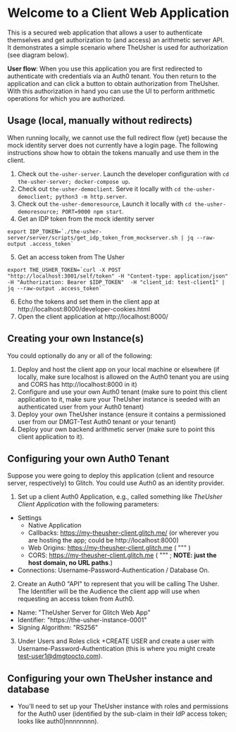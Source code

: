 Welcome to a Client Web Application
=================

This is a secured web application that allows a user to authenticate themselves and get authorization to (and access) an arithmetic server API.  It demonstrates a simple scenario where TheUsher is used for authorization (see diagram below).

**User flow**: When you use this application you are first redirected to authenticate with credentials via an Auth0 tenant.  You then return to the application and can click a button to obtain authorization from TheUsher.  With this authorization in hand you can use the UI to perform arithmetic operations for which you are authorized.

## Usage (local, manually without redirects)

When running locally, we cannot use the full redirect flow (yet) because the mock identity server does not currently have a login page.
The following instructions show how to obtain the tokens manually and use them in the client.

1. Check out `the-usher-server`. Launch the developer configuration with `cd the-usher-server; docker-compose up`.
1. Check out `the-usher-democlient`. Serve it locally with `cd the-usher-democlient; python3 -m http.server`.
1. Check out `the-usher-demoresource`, Launch it locally with `cd the-usher-demoresource; PORT=9000 npm start`.
1. Get an IDP token from the mock identity server

```
export IDP_TOKEN=`./the-usher-server/server/scripts/get_idp_token_from_mockserver.sh | jq --raw-output .access_token`
```

5. Get an access token from The Usher

```
export THE_USHER_TOKEN=`curl -X POST "http://localhost:3001/self/token" -H "Content-type: application/json" -H "Authorization: Bearer $IDP_TOKEN"  -H "client_id: test-client1" | jq --raw-output .access_token`
```

6. Echo the tokens and set them in the client app at http://localhost:8000/developer-cookies.html
7. Open the client application at http://localhost:8000/


## Creating your own Instance(s)

You could optionally do any or all of the following:

1. Deploy and host the client app on your local machine or elsewhere (if locally, make sure localhost is allowed on the Auth0 tenant you are using and CORS has http://localhost:8000 in it)
2. Configure and use your own Auth0 tenant (make sure to point this client application to it, make sure your TheUsher instance is seeded with an authenticated user from your Auth0 tenant)
3. Deploy your own TheUsher instance (ensure it contains a permissioned user from our DMGT-Test Auth0 tenant or your tenant)
4. Deploy your own backend arithmetic server (make sure to point this client application to it).


## Configuring your own Auth0 Tenant

Suppose you were going to deploy this application (client and resource server, respectively) to Glitch.  You could use Auth0 as an identity provider.

1. Set up a client Auth0 Application, e.g., called something like *TheUsher Client Application* with the following parameters:

* Settings
  * Native Application
  * Callbacks: https://my-theusher-client.glitch.me/ (or wherever you are hosting the app; could be http://localhost:8000)
  * Web Origins: https://my-theusher-client.glitch.me ( """ )
  * CORS: https://my-theusher-client.glitch.me ( """ ; **NOTE: just the host domain, no URL paths**.)
* Connections: Username-Password-Authentication / Database On.

2.  Create an Auth0 "API" to represent that you will be calling The Usher. The Identifier will be the Audience the client app will use when requesting an access token from Auth0.

* Name: "TheUsher Server for Glitch Web App"
* Identifier: "https://the-usher-instance-0001"
* Signing Algorithm: "RS256"

3. Under Users and Roles click +CREATE USER and create a user with Username-Password-Authentication (this is where you might create test-user1@dmgtoocto.com).

## Configuring your own TheUsher instance and database

* You'll need to set up your TheUsher instance with roles and permissions for the Auth0 user (identified by the sub-claim in their IdP access token; looks like auth0|nnnnnnnn).

